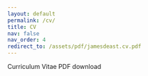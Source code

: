 ```yaml
---
layout: default
permalink: /cv/
title: CV
nav: false
nav_order: 4
redirect_to: /assets/pdf/jamesdeast.cv.pdf
---
```


Curriculum Vitae PDF download
